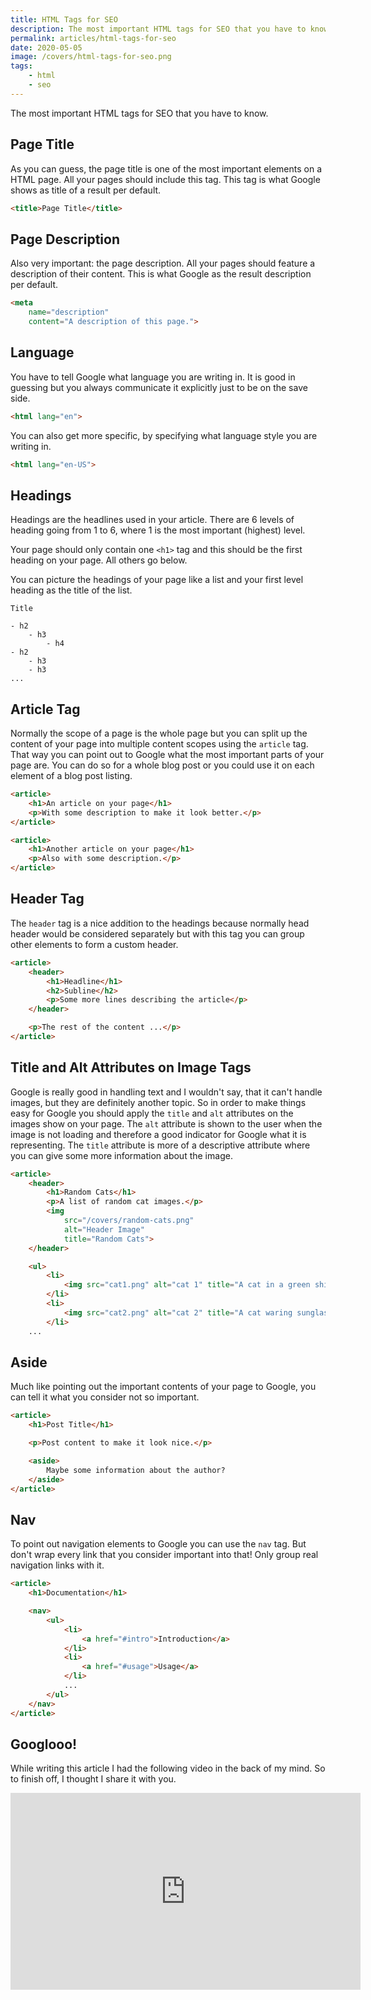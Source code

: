 ```yaml
---
title: HTML Tags for SEO
description: The most important HTML tags for SEO that you have to know.
permalink: articles/html-tags-for-seo
date: 2020-05-05
image: /covers/html-tags-for-seo.png
tags:
    - html 
    - seo 
---
```


The most important HTML tags for SEO that you have to know.

<!-- more -->

## Page Title

As you can guess, the page title is one of the most important elements on a HTML page. All your pages should include this tag. This tag is what Google shows as title of a result per default.

```html
<title>Page Title</title>
```

## Page Description

Also very important: the page description. All your pages should feature a description of their content. This is what Google as the result description per default.

```html
<meta 
    name="description" 
    content="A description of this page.">
```

## Language

You have to tell Google what language you are writing in. It is good in guessing but you always communicate it explicitly just to be on the save side.

```html
<html lang="en">
```

You can also get more specific, by specifying what language style you are writing in.

```html
<html lang="en-US">
```

## Headings

Headings are the headlines used in your article. There are 6 levels of heading going from 1 to 6, where 1 is the most important (highest) level.

Your page should only contain one `<h1>` tag and this should be the first heading on your page. All others go below.

You can picture the headings of your page like a list and your first level heading as the title of the list.

```
Title

- h2
    - h3
        - h4
- h2
    - h3
    - h3
...
```

## Article Tag

Normally the scope of a page is the whole page but you can split up the content of your page into multiple content scopes using the `article` tag. That way you can point out to Google what the most important parts of your page are. You can do so for a whole blog post or you could use it on each element of a blog post listing.

```html
<article>
    <h1>An article on your page</h1>
    <p>With some description to make it look better.</p>
</article>

<article>
    <h1>Another article on your page</h1>
    <p>Also with some description.</p>
</article>
```

## Header Tag

The `header` tag is a nice addition to the headings because normally head header would be considered separately but with this tag you can group other elements to form a custom header.

```html
<article>
    <header>
        <h1>Headline</h1>
        <h2>Subline</h2>
        <p>Some more lines describing the article</p>
    </header>

    <p>The rest of the content ...</p>
</article>
```

## Title and Alt Attributes on Image Tags

Google is really good in handling text and I wouldn't say, that it can't handle images, but they are definitely another topic. So in order to make things easy for Google you should apply the `title` and `alt` attributes on the images show on your page. The `alt` attribute is shown to the user when the image is not loading and therefore a good indicator for Google what it is representing. The `title` attribute is more of a descriptive attribute where you can give some more information about the image.

```html
<article>
    <header>
        <h1>Random Cats</h1>
        <p>A list of random cat images.</p>
        <img 
            src="/covers/random-cats.png" 
            alt="Header Image"
            title="Random Cats">
    </header>

    <ul>
        <li>
            <img src="cat1.png" alt="cat 1" title="A cat in a green shirt.">
        </li>
        <li>
            <img src="cat2.png" alt="cat 2" title="A cat waring sunglasses.">
        </li>
    ...
```

## Aside

Much like pointing out the important contents of your page to Google, you can tell it what you consider not so important.

```html
<article>
    <h1>Post Title</h1>

    <p>Post content to make it look nice.</p>

    <aside>
        Maybe some information about the author?
    </aside>
</article>
```

## Nav

To point out navigation elements to Google you can use the `nav` tag. But don't wrap every link that you consider important into that! Only group real navigation links with it.

```html
<article>
    <h1>Documentation</h1>

    <nav>
        <ul>
            <li>
                <a href="#intro">Introduction</a>
            </li>
            <li>
                <a href="#usage">Usage</a>
            </li>
            ...
        </ul>
    </nav>
</article>
```

## Googlooo!

While writing this article I had the following video in the back of my mind. So to finish off, I thought I share it with you.

<iframe width="560" height="315" src="https://www.youtube.com/embed/abox40ghs7A" frameborder="0" allow="accelerometer; autoplay; encrypted-media; gyroscope; picture-in-picture" allowfullscreen></iframe>